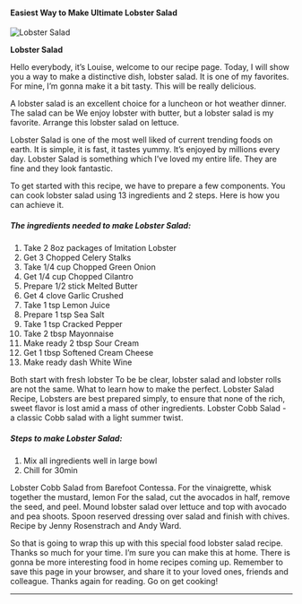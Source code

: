             

#### Easiest Way to Make Ultimate Lobster Salad

![Lobster Salad](https://img-global.cpcdn.com/recipes/5186277121982464/751x532cq70/lobster-salad-recipe-main-photo.jpg)

**Lobster Salad**

Hello everybody, it’s Louise, welcome to our recipe page. Today, I will show you a way to make a distinctive dish, lobster salad. It is one of my favorites. For mine, I’m gonna make it a bit tasty. This will be really delicious.

A lobster salad is an excellent choice for a luncheon or hot weather dinner. The salad can be We enjoy lobster with butter, but a lobster salad is my favorite. Arrange this lobster salad on lettuce.

Lobster Salad is one of the most well liked of current trending foods on earth. It is simple, it is fast, it tastes yummy. It’s enjoyed by millions every day. Lobster Salad is something which I’ve loved my entire life. They are fine and they look fantastic.

To get started with this recipe, we have to prepare a few components. You can cook lobster salad using 13 ingredients and 2 steps. Here is how you can achieve it.

##### The ingredients needed to make Lobster Salad:

1.  Take 2 8oz packages of Imitation Lobster
2.  Get 3 Chopped Celery Stalks
3.  Take 1/4 cup Chopped Green Onion
4.  Get 1/4 cup Chopped Cilantro
5.  Prepare 1/2 stick Melted Butter
6.  Get 4 clove Garlic Crushed
7.  Take 1 tsp Lemon Juice
8.  Prepare 1 tsp Sea Salt
9.  Take 1 tsp Cracked Pepper
10.  Take 2 tbsp Mayonnaise
11.  Make ready 2 tbsp Sour Cream
12.  Get 1 tbsp Softened Cream Cheese
13.  Make ready dash White Wine

Both start with fresh lobster To be be clear, lobster salad and lobster rolls are not the same. What to learn how to make the perfect. Lobster Salad Recipe, Lobsters are best prepared simply, to ensure that none of the rich, sweet flavor is lost amid a mass of other ingredients. Lobster Cobb Salad - a classic Cobb salad with a light summer twist.

##### Steps to make Lobster Salad:

1.  Mix all ingredients well in large bowl
2.  Chill for 30min

Lobster Cobb Salad from Barefoot Contessa. For the vinaigrette, whisk together the mustard, lemon For the salad, cut the avocados in half, remove the seed, and peel. Mound lobster salad over lettuce and top with avocado and pea shoots. Spoon reserved dressing over salad and finish with chives. Recipe by Jenny Rosenstrach and Andy Ward.

So that is going to wrap this up with this special food lobster salad recipe. Thanks so much for your time. I’m sure you can make this at home. There is gonna be more interesting food in home recipes coming up. Remember to save this page in your browser, and share it to your loved ones, friends and colleague. Thanks again for reading. Go on get cooking!

* * *